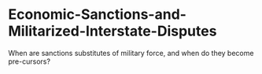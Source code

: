 # Economic-Sanctions-and-Militarized-Interstate-Disputes
When are sanctions substitutes of military force, and when do they become pre-cursors?
